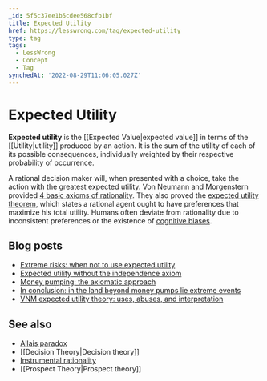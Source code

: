```yaml
---
_id: 5f5c37ee1b5cdee568cfb1bf
title: Expected Utility
href: https://lesswrong.com/tag/expected-utility
type: tag
tags:
  - LessWrong
  - Concept
  - Tag
synchedAt: '2022-08-29T11:06:05.027Z'
---
```

# Expected Utility

**Expected utility** is the [[Expected Value|expected value]] in terms of the [[Utility|utility]] produced by an action. It is the sum of the utility of each of its possible consequences, individually weighted by their respective probability of occurrence.

A rational decision maker will, when presented with a choice, take the action with the greatest expected utility. Von Neumann and Morgenstern provided [4 basic axioms of rationality](http://en.wikipedia.org/wiki/Von_Neumann%E2%80%93Morgenstern_utility_theorem#The_axioms). They also proved the [expected utility theorem](http://web.archive.org/web/20070221104329/http://www.econ.hku.hk/~wsuen/uncertainty/eu.pdf), which states a rational agent ought to have preferences that maximize his total utility. Humans often deviate from rationality due to inconsistent preferences or the existence of [cognitive biases](http://wiki.lesswrong.com/wiki/Bias).

## Blog posts

*   [Extreme risks: when not to use expected utility](http://lesswrong.com/lw/1cv/extreme_risks_when_not_to_use_expected_utility/)
*   [Expected utility without the independence axiom](http://lesswrong.com/lw/1d5/expected_utility_without_the_independence_axiom/)
*   [Money pumping: the axiomatic approach](http://lesswrong.com/lw/1dr/money_pumping_the_axiomatic_approach/)
*   [In conclusion: in the land beyond money pumps lie extreme events](http://lesswrong.com/lw/1ga/in_conclusion_in_the_land_beyond_money_pumps_lie/)
*   [VNM expected utility theory: uses, abuses, and interpretation](http://lesswrong.com/lw/244/vnm_expected_utility_theory_uses_abuses_and/)

## See also

*   [Allais paradox](https://wiki.lesswrong.com/wiki/Allais_paradox)
*   [[Decision Theory|Decision theory]]
*   [Instrumental rationality](https://wiki.lesswrong.com/wiki/Instrumental_rationality)
*   [[Prospect Theory|Prospect theory]]